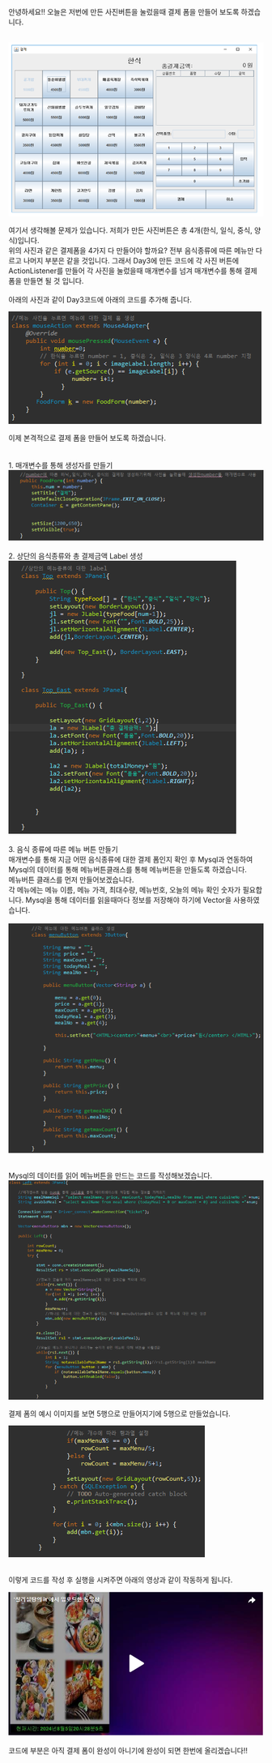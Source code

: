 안녕하세요!! 오늘은 저번에 만든 사진버튼을 눌렀을때 결제 폼을 만들어 보도록 하겠습니다.<br>
<br>

![실행 결과](https://github.com/junhyeok1667/JDBC-PROJECT-cafe-/blob/main/Day4/img.png)

여기서 생각해볼 문제가 있습니다. 저희가 만든 사진버튼은 총 4개(한식, 일식, 중식, 양식)입니다.<br>
위의 사진과 같은 결제폼을 4가지 다 만들어야 할까요? 전부 음식종류에 따른 메뉴만 다르고 나머지 부분은 같을 것입니다. 그래서 Day3에 만든 코드에 각 사진 버튼에 ActionListener를 만들어 각 사진을 눌렀을때 매개변수를 넘겨 매개변수를 통해 결제 폼을 만들면 될 것 입니다.<br>
<br>
아래의 사진과 같이 Day3코드에  아래의 코드를 추가해 줍니다.<br>

![실행 결과](https://github.com/junhyeok1667/JDBC-PROJECT-cafe-/blob/main/Day4/img_1.png)

이제 본격적으로 결제 폼을 만들어 보도록 하겠습니다.<br>
<br>
<br>1. 매개변수를 통해 생성자를 만들기
![실행 결과](https://github.com/junhyeok1667/JDBC-PROJECT-cafe-/blob/main/Day4/img_2.png)
<br>
<br>2. 상단의 음식종류와 총 결제금액 Label 생성<br>
![실행 결과](https://github.com/junhyeok1667/JDBC-PROJECT-cafe-/blob/main/Day4/img_3.png)
<br>
<br>3. 음식 종류에 따른 메뉴 버튼 만들기<br>
매개변수를 통해 지금 어떤 음식종류에 대한 결제 폼인지 확인 후 Mysql과 연동하여 Mysql의 데이터를 통해 메뉴버튼클래스를 통해 메뉴버튼을 만들도록 하겠습니다. <br>
메뉴버튼 클래스를 먼저 만들어보겠습니다.<br>
각 메뉴에는 메뉴 이름, 메뉴 가격, 최대수량, 메뉴번호, 오늘의 메뉴 확인 숫자가 필요합니다. Mysql을 통해 데이터를 읽을때마다 정보를 저장해야 하기에 Vector을 사용하였습니다.<br>
<br>
![실행 결과](https://github.com/junhyeok1667/JDBC-PROJECT-cafe-/blob/main/Day4/img_4.png)

<br>Mysql의 데이터를 읽어 메뉴버튼을 만드는 코드를 작성해보겠습니다.<br>
![실행 결과](https://github.com/junhyeok1667/JDBC-PROJECT-cafe-/blob/main/Day4/img_5.png)

결제 폼의 예시 이미지를 보면 5행으로 만들어지기에 5행으로 만들었습니다. <br>

![실행 결과](https://github.com/junhyeok1667/JDBC-PROJECT-cafe-/blob/main/Day4/img_6.png)

<br>
이렇게 코드를 작성 후 실행을 시켜주면 아래의 영상과 같이 작동하게 됩니다.<br>

[![영상 보기](Day4.png)](https://tv.kakao.com/v/448630352)<br>


코드에 부분은 아직 결제 폼이 완성이 아니기에 완성이 되면 한번에 올리겠습니다!!<br>
